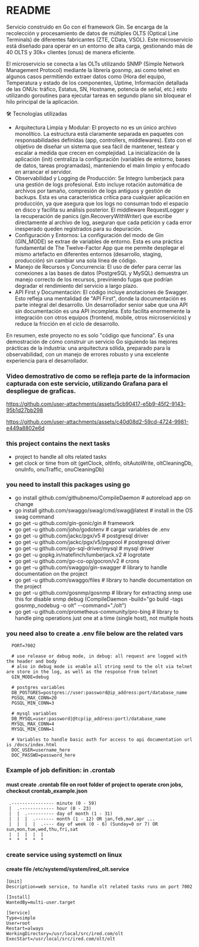 # README #

Servicio construido en Go con el framework Gin. Se encarga de la recolección y procesamiento de datos de múltiples OLTS (Optical Line Terminals) de diferentes fabricantes (ZTE, CData, VSOL). Este microservicio está diseñado para operar en un entorno de alta carga, gestionando más de 40 OLTS y 30k+ clientes (onus) de manera eficiente.

El microservicio se conecta a las OLTs utilizando SNMP (Simple Network Management Protocol) mediante la librería gosnmp, asi como telnet en algunos casos permitiendo extraer datos como (Hora del equipo, Temperatura y estado de los componentes, Uptime, Información detallada de las ONUs: tráfico, Estatus, SN, Hostname, potencia de señal, etc.) esto utilizando goroutines para ejecutar tareas en segundo plano sin bloquear el hilo principal de la aplicación.

🛠 Tecnologías utilizadas

* Arquitectura Limpia y Modular: El proyecto no es un único archivo monolítico. La estructura está claramente separada en paquetes con responsabilidades definidas (app, controllers, middlewares). Esto con el objetivo de diseñar un sistema que sea fácil de mantener, testear y escalar a medida que crecen en complejidad. La inicialización de la aplicación (init) centraliza la configuración (variables de entorno, bases de datos, tareas programadas), manteniendo el main limpio y enfocado en arrancar el servidor.
* Observabilidad y Logging de Producción: Se Integro lumberjack para una gestión de logs profesional. Esto incluye rotación automática de archivos por tamaño, compresión de logs antiguos y gestión de backups. Esta es una característica crítica para cualquier aplicación en producción, ya que asegura que los logs no consuman todo el espacio en disco y facilita su análisis posterior. El middleware RequestLogger y la recuperación de panics (gin.RecoveryWithWriter) que escribe directamente al archivo de log, aseguran que cada petición y cada error inesperado queden registrados para su depuración.
* Configuración y Entornos: La configuración del modo de Gin (GIN_MODE) se extrae de variables de entorno. Esta es una práctica fundamental de The Twelve-Factor App que me permite desplegar el mismo artefacto en diferentes entornos (desarrollo, staging, producción) sin cambiar una sola línea de código.
* Manejo de Recursos y Concurrencia: El uso de defer para cerrar las conexiones a las bases de datos (PostgreSQL y MySQL) demuestra un manejo correcto de los recursos, previniendo fugas que podrían degradar el rendimiento del servicio a largo plazo. 
* API First y Documentación: El código incluye anotaciones de Swagger. Esto refleja una mentalidad de "API First", donde la documentación es parte integral del desarrollo. Un desarrollador senior sabe que una API sin documentación es una API incompleta. Esto facilita enormemente la integración con otros equipos (frontend, mobile, otros microservicios) y reduce la fricción en el ciclo de desarrollo.

En resumen, este proyecto no es solo "código que funciona". Es una demostración de cómo construir un servicio Go siguiendo las mejores prácticas de la industria: una arquitectura sólida, preparado para la observabilidad, con un manejo de errores robusto y una excelente experiencia para el desarrollador.

### Video demostrativo de como se refleja parte de la informacion capturada con este servicio, utilizando Grafana para el despliegue de graficas.

https://github.com/user-attachments/assets/5cb90417-e5b9-45f2-9143-95b1d27bb298

https://github.com/user-attachments/assets/c40d08d2-59cd-4724-9981-e449a8802e6d

### this project contains the next tasks ###
* project to handle all olts related tasks
* get clock or time from olt (getClock, oltInfo, oltAutoWrite, oltCleaningDb, onuInfo, onuTraffic, onuCleaningDb)

### you need to install this packages using go ###
* go install github.com/githubnemo/CompileDaemon      # autoreload app on change
* go install github.com/swaggo/swag/cmd/swag@latest   # install in the OS swag command
* go get -u github.com/gin-gonic/gin                  # framework
* go get -u github.com/joho/godotenv                  # cargar variables de .env
* go get -u github.com/jackc/pgx/v5                   # postgresql driver
* go get -u github.com/jackc/pgx/v5/pgxpool           # postgresql driver
* go get -u github.com/go-sql-driver/mysql            # mysql driver
* go get -u gopkg.in/natefinch/lumberjack.v2          # logrotate
* go get -u github.com/go-co-op/gocron/v2             # crons
* go get -u github.com/swaggo/gin-swagger             # library to handle documentation on the project
* go get -u github.com/swaggo/files                   # library to handle documentation on the project
* go get -u github.com/gosnmp/gosnmp                  # library for extracting snmp use this for disable snmp debug (CompileDaemon -build="go build -tags gosnmp_nodebug -o olt" --command="./olt")
* go get -u github.com/prometheus-community/pro-bing  # library to handle ping operations just one at a time (single host), not multiple hosts

### you need also to create a .env file below are the related vars ### 

```
  PORT=7002

  # use release or debug mode, in debug: all request are logged with the header and body
  # also in debug mode is enable all string send to the olt via telnet are store in the log, as well as the response from telnet
  GIN_MODE=debug

  # postgres variables
  DB_POSTGRES=postgres://user:password@ip_address:port/database_name
  PGSQL_MAX_CONN=20
  PGSQL_MIN_CONN=3

  # mysql variables
  DB_MYSQL=user:password|@tcp(ip_address:port)/database_name
  MYSQL_MAX_CONN=4
  MYSQL_MIN_CONN=1

  # Variables to handle basic auth for access to api documentation url is /docs/index.html
  DOC_USER=username_here
  DOC_PASSWD=password_here

```

### Example of job definition: in .crontab ###
#### must create .crontab file on root folder of project to operate cron jobs, checkout crontab_example.json ####
```
 .---------------- minute (0 - 59)
 |  .------------- hour (0 - 23)
 |  |  .---------- day of month (1 - 31)
 |  |  |  .------- month (1 - 12) OR jan,feb,mar,apr ...
 |  |  |  |  .---- day of week (0 - 6) (Sunday=0 or 7) OR sun,mon,tue,wed,thu,fri,sat
 |  |  |  |  |
 *  *  *  *  * 
```


### create service using systemctl on linux
#### create file /etc/systemd/system/ired_olt.service

```
[Unit]
Description=web service, to handle olt related tasks runs on port 7002

[Install]
WantedBy=multi-user.target

[Service]
Type=simple
User=root
Restart=always
WorkingDirectory=/usr/local/src/ired.com/olt
ExecStart=/usr/local/src/ired.com/olt/olt
```
